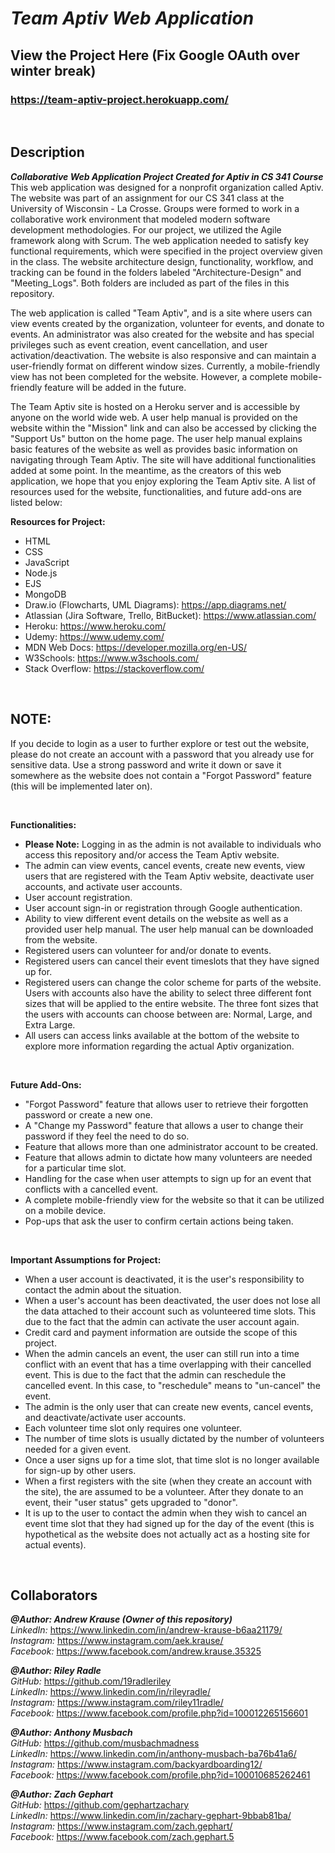 # **_Team Aptiv Web Application_**

## **View the Project Here (Fix Google OAuth over winter break)**

### **https://team-aptiv-project.herokuapp.com/**

<p>&nbsp;</p>

## **Description**

**_Collaborative Web Application Project Created for Aptiv in CS 341 Course_** <br/>
This web application was designed for a nonprofit organization called Aptiv. The website was part of an assignment for our CS 341 class at the University of Wisconsin - La Crosse. Groups were formed to work in a collaborative work environment that modeled modern software development methodologies. For our project, we utilized the Agile framework along with Scrum. The web application needed to satisfy key functional requirements, which were specified in the project overview given in the class. The website architecture design, functionality, workflow, and tracking can be found in the folders labeled "Architecture-Design" and "Meeting_Logs". Both folders are included as part of the files in this repository. 

The web application is called "Team Aptiv", and is a site where users can view events created by the organization, volunteer for events, and donate to events. An administrator was also created for the website and has special privileges such as event creation, event cancellation, and user activation/deactivation. The website is also responsive and can maintain a user-friendly format on different window sizes. Currently, a mobile-friendly view has not been completed for the website. However, a complete mobile-friendly feature will be added in the future. 

The Team Aptiv site is hosted on a Heroku server and is accessible by anyone on the world wide web. A user help manual is provided on the website within the "Mission" link and can also be accessed by clicking the "Support Us" button on the home page. The user help manual explains basic features of the website as well as provides basic information on navigating through Team Aptiv. The site will have additional functionalities added at some point. In the meantime, as the creators of this web application, we hope that you enjoy exploring the Team Aptiv site. A list of resources used for the website, functionalities, and future add-ons are listed below:

**Resources for Project:**

- HTML
- CSS
- JavaScript
- Node.js
- EJS
- MongoDB
- Draw.io (Flowcharts, UML Diagrams): https://app.diagrams.net/
- Atlassian (Jira Software, Trello, BitBucket): https://www.atlassian.com/
- Heroku: https://www.heroku.com/
- Udemy: https://www.udemy.com/
- MDN Web Docs: https://developer.mozilla.org/en-US/
- W3Schools: https://www.w3schools.com/
- Stack Overflow: https://stackoverflow.com/

<p>&nbsp;</p>

## **NOTE:**

If you decide to login as a user to further explore or test out the website, please do not create an account with a password that you already use for sensitive data. Use a strong password and write it down or save it somewhere as the website does not contain a "Forgot Password" feature (this will be implemented later on). 

<p>&nbsp;</p>

**Functionalities:**

- **Please Note:** Logging in as the admin is not available to individuals who access this repository and/or access the Team Aptiv website.
- The admin can view events, cancel events, create new events, view users that are registered with the Team Aptiv website, deactivate user accounts, and activate user accounts.
- User account registration.
- User account sign-in or registration through Google authentication.
- Ability to view different event details on the website as well as a provided user help manual. The user help manual can be downloaded from the website.
- Registered users can volunteer for and/or donate to events.
- Registered users can cancel their event timeslots that they have signed up for.
- Registered users can change the color scheme for parts of the website. Users with accounts also have the ability to select three different font sizes that will be applied to the entire website. The three font sizes that the users with accounts can choose between are: Normal, Large, and Extra Large.
- All users can access links available at the bottom of the website to explore more information regarding the actual Aptiv organization.

<p>&nbsp;</p>

**Future Add-Ons:**

- "Forgot Password" feature that allows user to retrieve their forgotten password or create a new one.
- A "Change my Password" feature that allows a user to change their password if they feel the need to do so.
- Feature that allows more than one administrator account to be created.
- Feature that allows admin to dictate how many volunteers are needed for a particular time slot.
- Handling for the case when user attempts to sign up for an event that conflicts with a cancelled event. 
- A complete mobile-friendly view for the website so that it can be utilized on a mobile device.
- Pop-ups that ask the user to confirm certain actions being taken.

<p>&nbsp;</p>

**Important Assumptions for Project:**

- When a user account is deactivated, it is the user's responsibility to contact the admin about the situation. 
- When a user's account has been deactivated, the user does not lose all the data attached to their account such as volunteered time slots. This due to the fact that the admin can activate the user account again.
- Credit card and payment information are outside the scope of this project.
- When the admin cancels an event, the user can still run into a time conflict with an event that has a time overlapping with their cancelled event. This is due to the fact that the admin can reschedule the cancelled event. In this case, to "reschedule" means to "un-cancel" the event.
- The admin is the only user that can create new events, cancel events, and deactivate/activate user accounts.
- Each volunteer time slot only requires one volunteer.
- The number of time slots is usually dictated by the number of volunteers needed for a given event.
- Once a user signs up for a time slot, that time slot is no longer available for sign-up by other users.
- When a first registers with the site (when they create an account with the site), the are assumed to be a volunteer. After they donate to an event, their "user status" gets upgraded to "donor".
- It is up to the user to contact the admin when they wish to cancel an event time slot that they had signed up for the day of the event (this is hypothetical as the website does not actually act as a hosting site for actual events).

<p>&nbsp;</p>

## **Collaborators**

**_@Author: Andrew Krause (Owner of this repository)_** <br/>
*LinkedIn:* https://www.linkedin.com/in/andrew-krause-b6aa21179/ <br/>
*Instagram:* https://www.instagram.com/aek.krause/ <br/>
*Facebook:* https://www.facebook.com/andrew.krause.35325 <br/>

**_@Author: Riley Radle_** <br/>
*GitHub:* https://github.com/19radleriley <br/>
*LinkedIn:* https://www.linkedin.com/in/rileyradle/ <br/>
*Instagram:* https://www.instagram.com/riley11radle/ <br/>
*Facebook:* https://www.facebook.com/profile.php?id=100012265156601 <br/>

**_@Author: Anthony Musbach_** <br/>
*GitHub:* https://github.com/musbachmadness <br/>
*LinkedIn:* https://www.linkedin.com/in/anthony-musbach-ba76b41a6/ <br/>
*Instagram:* https://www.instagram.com/backyardboarding12/ <br/>
*Facebook:* https://www.facebook.com/profile.php?id=100010685262461 <br/>

**_@Author: Zach Gephart_** <br/>
*GitHub:* https://github.com/gephartzachary <br/>
*LinkedIn:* https://www.linkedin.com/in/zachary-gephart-9bbab81ba/ <br/>
*Instagram:* https://www.instagram.com/zach.gephart/ <br/>
*Facebook:* https://www.facebook.com/zach.gephart.5
